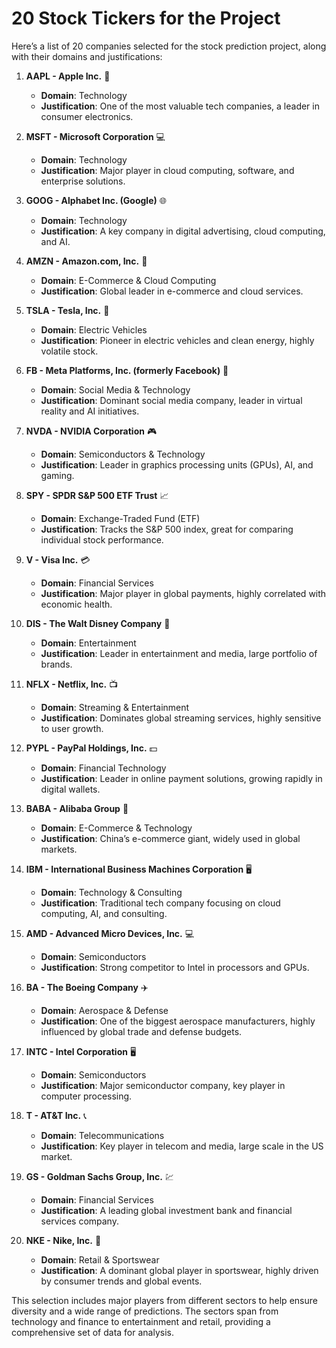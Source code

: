 # 20 Stock Tickers for the Project

Here’s a list of 20 companies selected for the stock prediction project, along with their domains and justifications:

1. **AAPL - Apple Inc.** 📱  
   - **Domain**: Technology  
   - **Justification**: One of the most valuable tech companies, a leader in consumer electronics.

2. **MSFT - Microsoft Corporation** 💻  
   - **Domain**: Technology  
   - **Justification**: Major player in cloud computing, software, and enterprise solutions.

3. **GOOG - Alphabet Inc. (Google)** 🌐  
   - **Domain**: Technology  
   - **Justification**: A key company in digital advertising, cloud computing, and AI.

4. **AMZN - Amazon.com, Inc.** 🛒  
   - **Domain**: E-Commerce & Cloud Computing  
   - **Justification**: Global leader in e-commerce and cloud services.

5. **TSLA - Tesla, Inc.** 🚗  
   - **Domain**: Electric Vehicles  
   - **Justification**: Pioneer in electric vehicles and clean energy, highly volatile stock.

6. **FB - Meta Platforms, Inc. (formerly Facebook)** 📱  
   - **Domain**: Social Media & Technology  
   - **Justification**: Dominant social media company, leader in virtual reality and AI initiatives.

7. **NVDA - NVIDIA Corporation** 🎮  
   - **Domain**: Semiconductors & Technology  
   - **Justification**: Leader in graphics processing units (GPUs), AI, and gaming.

8. **SPY - SPDR S&P 500 ETF Trust** 📈  
   - **Domain**: Exchange-Traded Fund (ETF)  
   - **Justification**: Tracks the S&P 500 index, great for comparing individual stock performance.

9. **V - Visa Inc.** 💳  
   - **Domain**: Financial Services  
   - **Justification**: Major player in global payments, highly correlated with economic health.

10. **DIS - The Walt Disney Company** 🎥  
    - **Domain**: Entertainment  
    - **Justification**: Leader in entertainment and media, large portfolio of brands.

11. **NFLX - Netflix, Inc.** 📺  
    - **Domain**: Streaming & Entertainment  
    - **Justification**: Dominates global streaming services, highly sensitive to user growth.

12. **PYPL - PayPal Holdings, Inc.** 💵  
    - **Domain**: Financial Technology  
    - **Justification**: Leader in online payment solutions, growing rapidly in digital wallets.

13. **BABA - Alibaba Group** 🏬  
    - **Domain**: E-Commerce & Technology  
    - **Justification**: China’s e-commerce giant, widely used in global markets.

14. **IBM - International Business Machines Corporation** 🖥️  
    - **Domain**: Technology & Consulting  
    - **Justification**: Traditional tech company focusing on cloud computing, AI, and consulting.

15. **AMD - Advanced Micro Devices, Inc.** 💻  
    - **Domain**: Semiconductors  
    - **Justification**: Strong competitor to Intel in processors and GPUs.

16. **BA - The Boeing Company** ✈️  
    - **Domain**: Aerospace & Defense  
    - **Justification**: One of the biggest aerospace manufacturers, highly influenced by global trade and defense budgets.

17. **INTC - Intel Corporation** 🖥️  
    - **Domain**: Semiconductors  
    - **Justification**: Major semiconductor company, key player in computer processing.

18. **T - AT&T Inc.** 📞  
    - **Domain**: Telecommunications  
    - **Justification**: Key player in telecom and media, large scale in the US market.

19. **GS - Goldman Sachs Group, Inc.** 💹  
    - **Domain**: Financial Services  
    - **Justification**: A leading global investment bank and financial services company.

20. **NKE - Nike, Inc.** 👟  
    - **Domain**: Retail & Sportswear  
    - **Justification**: A dominant global player in sportswear, highly driven by consumer trends and global events.

This selection includes major players from different sectors to help ensure diversity and a wide range of predictions. The sectors span from technology and finance to entertainment and retail, providing a comprehensive set of data for analysis.
